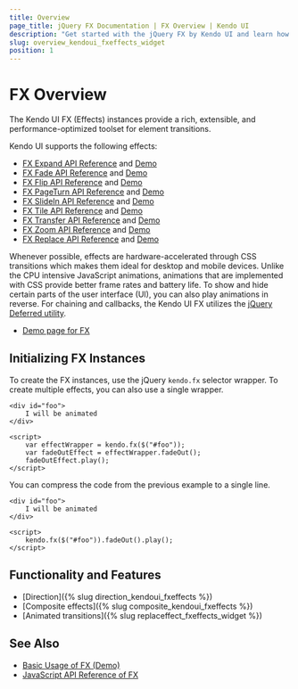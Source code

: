 ```yaml
---
title: Overview
page_title: jQuery FX Documentation | FX Overview | Kendo UI
description: "Get started with the jQuery FX by Kendo UI and learn how to create, initialize, and enable the widget."
slug: overview_kendoui_fxeffects_widget
position: 1
---
```


# FX Overview

The Kendo UI FX (Effects) instances provide a rich, extensible, and performance-optimized toolset for element transitions.

Kendo UI supports the following effects:
- [FX Expand API Reference](/api/javascript/effects/expand) and [Demo](http://demos.telerik.com/kendo-ui/fx/expand)
- [FX Fade API Reference](/api/javascript/effects/fade) and [Demo](http://demos.telerik.com/kendo-ui/fx/fade)
- [FX Flip API Reference](/api/javascript/effects/flip) and [Demo](http://demos.telerik.com/kendo-ui/fx/flip)
- [FX PageTurn API Reference](/api/javascript/effects/pageturn) and [Demo](http://demos.telerik.com/kendo-ui/fx/pageturn)
- [FX SlideIn API Reference](/api/javascript/effects/slidein) and [Demo](http://demos.telerik.com/kendo-ui/fx/slidein)
- [FX Tile API Reference](/api/javascript/effects/tile) and [Demo](http://demos.telerik.com/kendo-ui/fx/tile)
- [FX Transfer API Reference](/api/javascript/effects/transfer) and [Demo](http://demos.telerik.com/kendo-ui/fx/transfer)
- [FX Zoom API Reference](/api/javascript/effects/zoom) and [Demo](http://demos.telerik.com/kendo-ui/fx/zoom)
- [FX Replace API Reference](/api/javascript/effects/replace) and [Demo](http://demos.telerik.com/kendo-ui/fx/replace)

Whenever possible, effects are hardware-accelerated through CSS transitions which makes them ideal for desktop and mobile devices. Unlike the CPU intensive JavaScript animations, animations that are implemented with CSS provide better frame rates and battery life. To show and hide certain parts of the user interface (UI), you can also play animations in reverse. For chaining and callbacks, the Kendo UI FX utilizes the [jQuery Deferred utility](http://api.jquery.com/category/deferred-object/).

* [Demo page for FX](http://demos.telerik.com/kendo-ui/fx/expand)

## Initializing FX Instances

To create the FX instances, use the jQuery `kendo.fx` selector wrapper. To create multiple effects, you can also use a single wrapper.

    <div id="foo">
        I will be animated
    </div>

    <script>
        var effectWrapper = kendo.fx($("#foo"));
        var fadeOutEffect = effectWrapper.fadeOut();
        fadeOutEffect.play();
    </script>

You can compress the code from the previous example to a single line.

    <div id="foo">
        I will be animated
    </div>

    <script>
        kendo.fx($("#foo")).fadeOut().play();
    </script>

## Functionality and Features

* [Direction]({% slug direction_kendoui_fxeffects %})
* [Composite effects]({% slug composite_kendoui_fxeffects %})
* [Animated transitions]({% slug replaceffect_fxeffects_widget %})

## See Also

* [Basic Usage of FX (Demo)](http://demos.telerik.com/kendo-ui/fx/expand)
* [JavaScript API Reference of FX](/api/javascript/effects/common)

